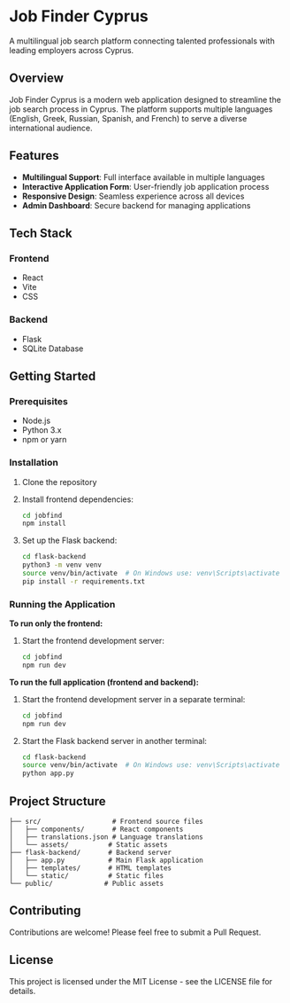 # Job Finder Cyprus

A multilingual job search platform connecting talented professionals with leading employers across Cyprus.

## Overview

Job Finder Cyprus is a modern web application designed to streamline the job search process in Cyprus. The platform supports multiple languages (English, Greek, Russian, Spanish, and French) to serve a diverse international audience.

## Features

-   **Multilingual Support**: Full interface available in multiple languages
-   **Interactive Application Form**: User-friendly job application process
-   **Responsive Design**: Seamless experience across all devices
-   **Admin Dashboard**: Secure backend for managing applications

## Tech Stack

### Frontend

-   React
-   Vite
-   CSS

### Backend

-   Flask
-   SQLite Database

## Getting Started

### Prerequisites

-   Node.js
-   Python 3.x
-   npm or yarn

### Installation

1.  Clone the repository

2.  Install frontend dependencies:

    ```bash
    cd jobfind
    npm install
    ```

3.  Set up the Flask backend:

    ```bash
    cd flask-backend
    python3 -m venv venv
    source venv/bin/activate  # On Windows use: venv\Scripts\activate
    pip install -r requirements.txt
    ```

### Running the Application

**To run only the frontend:**

1.  Start the frontend development server:

    ```bash
    cd jobfind
    npm run dev
    ```

**To run the full application (frontend and backend):**

1.  Start the frontend development server in a separate terminal:

    ```bash
    cd jobfind
    npm run dev
    ```

2.  Start the Flask backend server in another terminal:

    ```bash
    cd flask-backend
    source venv/bin/activate  # On Windows use: venv\Scripts\activate
    python app.py
    ```

## Project Structure

```
├── src/                  # Frontend source files
│   ├── components/       # React components
│   ├── translations.json # Language translations
│   └── assets/          # Static assets
├── flask-backend/       # Backend server
│   ├── app.py           # Main Flask application
│   ├── templates/       # HTML templates
│   └── static/          # Static files
└── public/             # Public assets
```

## Contributing

Contributions are welcome! Please feel free to submit a Pull Request.

## License

This project is licensed under the MIT License - see the LICENSE file for details.
